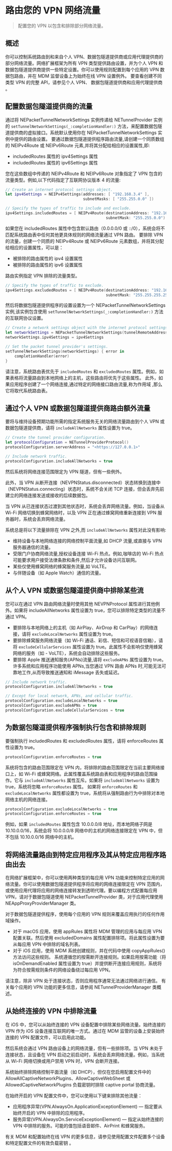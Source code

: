 # 路由您的 VPN 网络流量

> 配置您的 VPN 以包含和排除部分网络流量。

## 概述

你可以控制系统路由到和来自个人 VPN、数据包隧道提供商或应用代理提供商的部分网络流量。网络扩展框架为所有 VPN 类型提供路由设置，并为个人 VPN 和数据包隧道提供商提供一些特定设置。你可以使用规则配置到每个应用的 VPN 数据包路由，并在 MDM 监督设备上为始终在线 VPN 设置例外。
要查看创建不同类型 VPN 的完整 API，请参见个人 VPN、 数据包隧道提供商和应用代理提供商 。

## 配置数据包隧道提供商的流量

通过将 NEPacketTunnelNetworkSettings 实例传递给 NETunnelProvider 实例的 `setTunnelNetworkSettings(_:completionHandler:)` 方法，来配置数据包隧道提供商的虚拟接口。系统默认使用你在 NEPacketTunnelNetworkSettings 实例中提供的路由设置。
要通过数据包隧道提供程序路由流量,请创建一个同质数组的 NEIPv4Route 或 NEIPv6Route 元素,并将其分配给相应的设置属性,即:

- includedRoutes 属性的 ipv4Settings 属性
- includedRoutes 属性的 ipv6Settings 属性

您在这些数组中传递的 NEIPv4Route 和 NEIPv6Route 对象指定了 VPN 包含的流量类型。例如,以下代码指定了互联网协议版本 4 的流量:

```swift
// Create an internet protocol settings object.
let ipv4Settings = NEIPv4Settings(addresses: [ "192.168.3.4" ],
                                  subnetMasks: [ "255.255.0.0" ])

// Specify the types of traffic to include and exclude.
ipv4Settings.includedRoutes = [ NEIPv4Route(destinationAddress: "192.168.0.0",
                                            subnetMask: "255.255.0.0") ]
```

如果您在 includedRoutes 属性中包含默认路由（0.0.0.0/0 或 ::/0），系统会将不匹配系统路由表中任何其他更具体规则的网络流量通过 VPN 路由。
要排除 VPN 的流量，创建一个同质的 NEIPv4Route 或 NEIPv6Route 元素数组，并将其分配给相应的设置属性，可以是：

- 被排除的路由属性的 ipv4 设置属性
- 被排除的路由属性的 ipv6 设置属性

路由实例指定 VPN 排除的流量类型。

```swift
// Specify the types of traffic to exclude.
ipv4Settings.excludedRoutes = [ NEIPv4Route(destinationAddress: "192.168.5.6",
                                            subnetMask: "255.255.255.255")]
```

然后将数据包隧道提供程序的设置设置为一个 NEPacketTunnelNetworkSettings 实例,该实例包含使用 `setTunnelNetworkSettings(_:completionHandler:)` 方法的互联网协议设置。

```swift
// Create a network settings object with the internet protocol settings.
let networkSettings = NEPacketTunnelNetworkSettings(tunnelRemoteAddress: "127.0.0.1")
networkSettings.ipv4Settings = ipv4Settings

// Set the packet tunnel provider's settings.
setTunnelNetworkSettings(networkSettings) { error in
    completionHandler(error)
}
```

请注意，系统路由表优先于 `includedRoutes` 和 `excludedRoutes` 属性。例如，如果表格将流量路由到本地网络上的主机，这些路由将优先于这些属性。
此外，如果应用程序创建了一个网络连接,通过特定的网络接口路由流量,称为作用域 ,那么它将取代系统路由表。

## 通过个人 VPN 或数据包隧道提供商路由额外流量

要将与维持设备预期功能所需的指定系统服务无关的网络流量路由到个人 VPN 或数据包隧道提供商，请将 `includeAllNetworks` 属性设置为 true。

```swift
// Create the tunnel provider configuration.
let protocolConfiguration = NETunnelProviderProtocol()
protocolConfiguration.serverAddress = "<https://127.0.0.1>"

// Include network traffic.
protocolConfiguration.includeAllNetworks = true
```

然后系统将网络连接范围限定为 VPN 隧道，但有一些例外。

此外，当 VPN 从断开连接（NEVPNStatus.disconnected）状态转换到连接中（NEVPNStatus.connecting）状态时，系统不会关闭 TCP 连接，但会丢弃先前建立的网络连接发送或接收的后续数据包。

当 VPN 从已连接状态过渡到其他状态时，系统会丢弃网络流量。例如，当设备从 Wi-Fi 网络切换到蜂窝网络时，以及 VPN 正在通过蜂窝网络重新连接到 VPN 服务器时，系统会丢弃网络流量。

系统总是将以下流量排除在 VPN 之外,而 `includeAllNetworks` 属性对此没有影响:

- 维持设备与本地网络连接的网络控制平面流量,如 DHCP 流量,或直接与 VPN 服务器通信的流量。
- 受限门户协商网络流量,授权设备连接 Wi-Fi 热点。例如,咖啡店的 Wi-Fi 热点可能要求用户接受法律条款和条件,然后才允许设备访问互联网。
- 某些仅使用蜂窝网络的蜂窝服务流量,如 VoLTE。
- 与伴随设备（如 Apple Watch）通信的流量。

## 从个人 VPN 或数据包隧道提供商中排除某些流

您可以在通过 VPN 路由网络流量时使用其他 NEVPNProtocol 属性进行其他例外。如果将 includeAllNetworks 属性设置为 true，您可以排除特定类型的流量不通过 VPN。

- 要排除与本地网络上的主机（如 AirPlay、AirDrop 和 CarPlay）的网络连接，请将 `excludeLocalNetworks` 属性设置为 true。
- 要排除蜂窝服务网络流量（如 Wi-Fi 通话、彩信、短信和可视语音信箱），请将 `excludeCellularServices` 属性设置为 true。此属性不会影响仅使用蜂窝网络的服务（如 - VoLTE），系统会自动排除这些服务。
- 要排除 Apple 推送通知服务(APNs)流量,请将 `excludeAPNs` 属性设置为 true。许多系统和应用程序功能使用 APNs,当您通过 VPN 路由 APNs 时,可能无法可靠地工作,从而导致推送通知和 iMessage 丢失或延迟。

```swift
// Include network traffic.
protocolConfiguration.includeAllNetworks = true

// Except for local network, APNs, and cellular traffic.
protocolConfiguration.excludeLocalNetworks = true
protocolConfiguration.excludeAPNs = true
protocolConfiguration.excludeCellularServices = true
```

## 为数据包隧道提供程序强制执行包含和排除规则

要强制执行 includedRoutes 和 excludedRoutes 属性，请将 enforceRoutes 属性设置为 true。

```swift
protocolConfiguration.enforceRoutes = true
```

系统将包含的路由范围限定在 VPN 内，将排除的路由范围限定在当前主要网络接口上，如 Wi-Fi 或蜂窝网络。此属性覆盖系统路由表和应用程序的路由范围操作。它与 `includeAllNetworks` 属性互斥。如果将 `includeAllNetworks` 设置为 true，系统将忽略 `enforceRoutes` 属性。
如果将 `enforceRoutes` 和 `excludeLocalNetworks` 属性都设置为 true，系统将从强制路由行为中排除对本地网络主机的网络连接。

```swift
protocolConfiguration.excludeLocalNetworks = true
protocolConfiguration.enforceRoutes = true
```

例如，如果 `includedRoutes` 属性包含 10.0.0.0/8 地址，而本地网络子网是 10.10.0.0/16，系统会将 10.0.0.0/8 网络中的主机的网络连接限定在 VPN 中，但不包括 10.10.0.0/16 网络中的主机。

## 将网络流量路由到特定应用程序及其从特定应用程序路由出去

在网络扩展框架中，你可以使用两种类型的每应用 VPN 功能来控制特定应用的网络流量。你可以使用数据包隧道提供程序将应用的网络连接限定在 VPN 范围内，或使用应用代理将应用的网络连接转发到透明代理。要以编程方式配置每应用 VPN，请对于数据包隧道使用 NEPacketTunnelProvider 类，对于应用代理使用 NEAppProxyProviderManager 类。

对于数据包隧道提供程序，使用每个应用的 VPN 规则来覆盖应用执行的任何作用域操作。

- 对于 macOS 应用，使用 appRules 属性将 MDM 管理的应用与每应用 VPN 配置关联。然后使用 excludedDomains 属性配置排除项。将此属性设置为要从每应用 VPN 中排除的域名列表。
- 对于 iOS 应用，使用 MDM 系统创建规则，并在代码中使用 copyAppRules() 方法访问这些规则。
系统遵循您的按需断开连接规则。如果启用按需功能（将 isOnDemandEnabled 属性设置为 true）并提供断开连接应用规则，系统将为符合按需规则条件的网络设备绕过每应用 VPN。

请注意，除非 VPN 处于连接状态，否则应用程序通常无法通过网络进行通信。
有关每个应用的 VPN 功能的更多信息，请参阅 NETunnelProviderManager 类概述。

## 从始终连接的 VPN 中排除流量

在 iOS 中，您可以从始终连接的 VPN 设备配置中排除某些网络流量。始终连接的 VPN 作为 iOS 设备连接互联网的唯一方式。通过在 MDM 监管的设备上安装始终连接的 VPN 配置文件，可以启用此功能。

然后系统会通过 VPN 路由设备上的网络流量，但有一些排除项。当 VPN 未处于连接状态，且设备在 VPN 启动之前启动时，系统会丢弃网络流量。例如，当系统从 Wi-Fi 网络切换或用户禁用 VPN 时，VPN 会断开连接。

系统始终排除网络控制平面流量（如 DHCP），但仅在您启用配置文件中的 AllowAllCaptiveNetworkPlugins、AllowCaptiveWebSheet 或 AllowedCaptiveNetworkPlugins 负载密钥时排除 captive portal 协商流量。

在始终开启的 VPN 配置文件中，您可以使用以下键来排除其他流量：

- 应用程序异常(VPN.AlwaysOn.ApplicationExceptionElement) — 指定要从始终开启的 VPN 中排除的应用程序。
- 服务异常(VPN.AlwaysOn.ServiceExceptionElement) — 指定从始终连接的 VPN 中排除的服务。可能的值包括语音邮件、AirPrint 和蜂窝服务。

有关 MDM 和配置始终在线 VPN 的更多信息，请参见使用配置文件配置多个设备和特定配置文件的有效负载密钥 。
